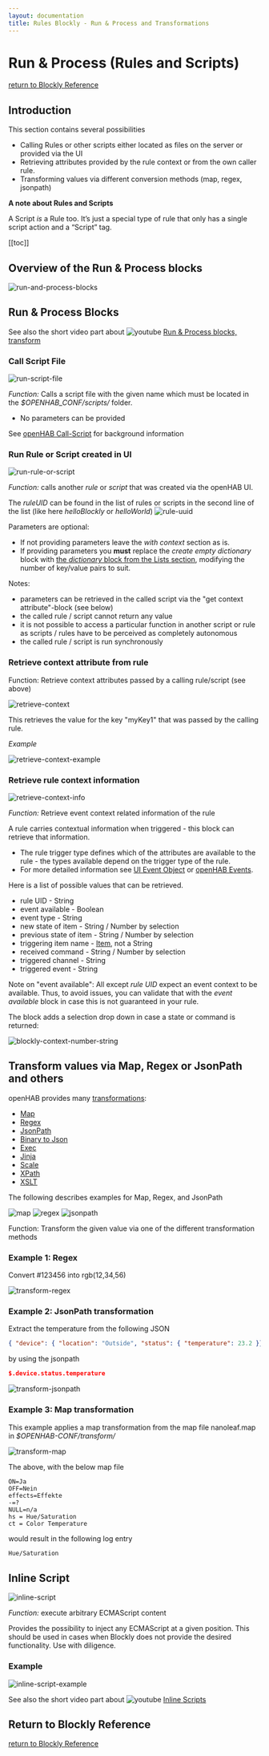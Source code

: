```yaml
---
layout: documentation
title: Rules Blockly - Run & Process and Transformations
---
```

<!-- markdownlint-disable MD036 -->

# Run & Process (Rules and Scripts)

[return to Blockly Reference](index.html#run-process-rules-and-scripts)

## Introduction

This section contains several possibilities

- Calling Rules or other scripts either located as files on the server or provided via the UI
- Retrieving attributes provided by the rule context or from the own caller rule.
- Transforming values via different conversion methods (map, regex, jsonpath)

**A note about Rules and Scripts**

A Script _is_ a Rule too. It’s just a special type of rule that only has a single script action and a “Script” tag.

[[toc]]

## Overview of the Run & Process blocks

![run-and-process-blocks](../images/blockly/blockly-run-and-process.png)

## Run & Process Blocks

See also the short video part about ![youtube](../images/blockly/youtube-logo-small.png) [Run & Process blocks, transform](https://youtu.be/KwhYKy1_qVk?t=2110)

### Call Script File

![run-script-file](../images/blockly/blockly-run-script.png)

_Function:_ Calls a script file with the given name which must be located in the _$OPENHAB_CONF/scripts/_ folder.

- No parameters can be provided

See [openHAB Call-Script](https://www.openhab.org/docs/configuration/actions.html#openhab-subsystem-actions) for background information

### Run Rule or Script created in UI

![run-rule-or-script](../images/blockly/blockly-run-rule.png)

_Function:_ calls another _rule_ or _script_ that was created via the openHAB UI.

The  _ruleUID_ can be found in the list of rules or scripts in the second line of the list (like here _helloBlockly_ or _helloWorld_)
![rule-uuid](../images/blockly/blockly-run-rule-uuid.png)

Parameters are optional:

- If not providing parameters leave the _with context_ section as is.
- If providing parameters you **must** replace the _create empty dictionary_ block with [the _dictionary_ block from the Lists section](https://community.openhab.org/t/blockly-reference/128785#lists-76), modifying the number of key/value pairs to suit.

Notes:

- parameters can be retrieved in the called script via the "get context attribute"-block (see below)
- the called rule / script cannot return any value
- it is not possible to access a particular function in another script or rule as scripts / rules have to be perceived as completely autonomous
- the called rule / script is run synchronously

### Retrieve context attribute from rule

Function: Retrieve context attributes passed by a calling rule/script (see above)

![retrieve-context](../images/blockly/blockly-retrieve-context.png)

This retrieves the value for the key "myKey1" that was passed by the calling rule.

_Example_

![retrieve-context-example](../images/blockly/blockly-retrieve-context-example.png)

### Retrieve rule context information

![retrieve-context-info](../images/blockly/blockly-retrieve-rule-context-info.png)

_Function:_ Retrieve event context related information of the rule

A rule carries contextual information when triggered - this block can retrieve that information.

- The rule trigger type defines which of the attributes are available to the rule - the types available depend on the trigger type of the rule.
- For more detailed information see [UI Event Object](https://next.openhab.org/addons/automation/jsscripting/#ui-event-object) or [openHAB Events](https://www.openhab.org/docs/developer/utils/events.html).

Here is a list of possible values that can be retrieved.

- rule UID - String
- event available - Boolean
- event type - String
- new state of item - String / Number by selection
- previous state of item - String / Number by selection
- triggering item name - [Item](rules-blockly-items-things.html#item), not a String
- received command - String / Number by selection
- triggered channel - String
- triggered event - String

Note on "event available": All except _rule UID_ expect an event context to be available.
Thus, to avoid issues, you can validate that with the _event available_ block in case this is not guaranteed in your rule.

The block adds a selection drop down in case a state or command is returned:

![blockly-context-number-string](../images/blockly/blockly-context-number-string.gif)

## Transform values via Map, Regex or JsonPath and others

openHAB provides many [transformations](https://www.openhab.org/docs/configuration/transformations.html):

- [Map](https://www.openhab.org/addons/transformations/map/)
- [Regex](https://www.openhab.org/addons/transformations/regex/)
- [JsonPath](https://www.openhab.org/addons/transformations/jsonpath/)
- [Binary to Json](https://www.openhab.org/addons/transformations/bin2json/)
- [Exec](https://www.openhab.org/addons/transformations/exec/)
- [Jinja](https://www.openhab.org/addons/transformations/jinja/)
- [Scale](https://www.openhab.org/addons/transformations/scale/)
- [XPath](https://www.openhab.org/addons/transformations/xpath/)
- [XSLT](https://www.openhab.org/addons/transformations/xslt/)

The following describes examples for Map, Regex, and JsonPath

![map](../images/blockly/blockly-transform-map.png)
![regex](../images/blockly/blockly-transform-regex.png)
![jsonpath](../images/blockly/blockly-transform-jsonpath.png)

Function: Transform the given value via one of the different transformation methods

### Example 1: Regex

Convert  #123456 into rgb(12,34,56)

![transform-regex](../images/blockly/blockly-transform-example1.png)

### Example 2: JsonPath transformation

Extract the temperature from the following JSON

```json
{ "device": { "location": "Outside", "status": { "temperature": 23.2 }}}
```

by using the jsonpath

```json
$.device.status.temperature
```

![transform-jsonpath](../images/blockly/blockly-transform-example2.png)

### Example 3: Map transformation

This example applies a map transformation from the map file nanoleaf.map in _$OPENHAB-CONF/transform/_

![transform-map](../images/blockly/blockly-transform-example3.png)

The above, with the below map file

```text
ON=Ja
OFF=Nein
effects=Effekte
-=?
NULL=n/a
hs = Hue/Saturation
ct = Color Temperature
```

would result in the following log entry

```bash
Hue/Saturation
```

## Inline Script

![inline-script](../images/blockly/blockly-inline-script.png)

_Function:_ execute arbitrary ECMAScript content

Provides the possibility to inject any ECMAScript at a given position.
This should be used in cases when Blockly does not provide the desired functionality.
Use with diligence.

### Example

![inline-script-example](../images/blockly/blockly-inline-script-example.png)

See also the short video part about ![youtube](../images/blockly/youtube-logo-small.png) [Inline Scripts](https://youtu.be/KwhYKy1_qVk?t=2165)

## Return to Blockly Reference

[return to Blockly Reference](index.html#run-process-rules-and-scripts)
